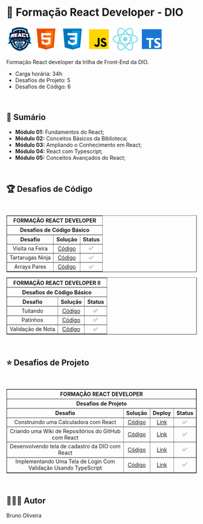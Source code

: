# 📌 **Formação React Developer - DIO**

<img src="./assets/logo.webp" width="70" alt="Icone do Bootcamp react Developer"><img src="./assets/html.svg" width="70" alt="Icone HTML5"><img src="./assets/css.svg" width="70" alt="Icone CSS3"><img src="./assets/javascript.svg" width="70" alt="Icone JavaScript"><img src="./assets/react.svg" width="70" alt="Icone React"><img src="./assets/typescript.svg" width="70" alt="Icone TypeScript">

Formação React developer da trilha de Front-End da DIO.

- Carga horária: 34h
- Desafios de Projeto: 5
- Desafios de Código: 6

<br>

## 📎 **Sumário**

- **Módulo 01:** Fundamentos do React;
- **Módulo 02:** Conceitos Básicos da Biblioteca;
- **Módulo 03:** Ampliando o Conhecimento em React;
- **Módulo 04:** React com Typescript;
- **Módulo 05:** Conceitos Avançados do React;

<br>

## 🏆 **Desafios de Código**

<br>

<table border=1>
    <tr>
        <th colspan="3" style="text-align:center"><b>FORMAÇÃO REACT DEVELOPER</b></th>
    </tr>
    <tr>
        <th colspan="3" style="text-align:center">Desafios de Código Básico</th>
    </tr>
    <tr>
        <th style="text-align:center">Desafio</th>
        <th style="text-align:center">Solução</th>
        <th style="text-align:center">Status</th>
    </tr>
    <tr>
        <td align="center">Visita na Feira</td>
        <td align="center"><a href="https://github.com/BrunoOliveira16/Formacao-React-Developer-DIO/tree/main/TRILHA-REACT-MODULO-01/DESAFIO-DE-CODIGO/DESAFIO-DE-CODIGO-01">Código</a></td>
        <td align="center">✅</td>
    </tr>
    <tr>
        <td align="center">Tartarugas Ninja</td>
        <td align="center"><a href="https://github.com/BrunoOliveira16/Formacao-React-Developer-DIO/tree/main/TRILHA-REACT-MODULO-01/DESAFIO-DE-CODIGO/DESAFIO-DE-CODIGO-02">Código</a></td>
        <td align="center">✅</td>
    </tr>
    <tr>
        <td align="center">Arrays Pares</td>
        <td align="center"><a href="https://github.com/BrunoOliveira16/Formacao-React-Developer-DIO/tree/main/TRILHA-REACT-MODULO-01/DESAFIO-DE-CODIGO/DESAFIO-DE-CODIGO-03">Código</a></td>
        <td align="center">✅</td>
    </tr>
</table>

<table border=1>
    <tr>
        <th colspan="3" style="text-align:center"><b>FORMAÇÃO REACT DEVELOPER II</b></th>
    </tr>
    <tr>
        <th colspan="3" style="text-align:center">Desafios de Código Básico</th>
    </tr>
    <tr>
        <th style="text-align:center">Desafio</th>
        <th style="text-align:center">Solução</th>
        <th style="text-align:center">Status</th>
    </tr>
    <tr>
        <td align="center">Tuitando</td>
        <td align="center"><a href="https://github.com/BrunoOliveira16/Formacao-React-Developer-DIO/tree/main/TRILHA-REACT-MODULO-02/DESAFIO-DE-CODIGO/DESAFIO-DE-CODIGO-01">Código</a></td>
        <td align="center">✅</td>
    </tr>
    <tr>
        <td align="center">Patinhos</td>
        <td align="center"><a href="https://github.com/BrunoOliveira16/Formacao-React-Developer-DIO/tree/main/TRILHA-REACT-MODULO-02/DESAFIO-DE-CODIGO/DESAFIO-DE-CODIGO-02">Código</a></td>
        <td align="center">✅</td>
    </tr>
    <tr>
        <td align="center">Validação de Nota</td>
        <td align="center"><a href="https://github.com/BrunoOliveira16/Formacao-React-Developer-DIO/tree/main/TRILHA-REACT-MODULO-02/DESAFIO-DE-CODIGO/DESAFIO-DE-CODIGO-03">Código</a></td>
        <td align="center">✅</td>
    </tr>
    
</table>


<br>

## ⭐ **Desafios de Projeto**

<br>

<table border=1>
    <tr>
        <th colspan="4" style="text-align:center"><b>FORMAÇÃO REACT DEVELOPER</b></th>
    </tr>
    <tr>
        <th colspan="4" style="text-align:center">Desafios de Projeto</th>
    </tr>
    <tr>
        <th style="text-align:center">Desafio</th>
        <th style="text-align:center">Solução</th>
        <th style="text-align:center">Deploy</th>
        <th style="text-align:center">Status</th>
    </tr>
    <tr>
        <td align="center">Construindo uma Calculadora com React</td>
        <td align="center"><a href="https://github.com/BrunoOliveira16/calculadora-react">Código</a></td>
        <td align="center"><a href="https://calculadora-projeto-react.netlify.app/">Link</a></td>
        <td align="center">✅</td>
    </tr>
    <tr>
        <td align="center">Criando uma Wiki de Repositórios do GitHub com React</td>
        <td align="center"><a href="https://github.com/BrunoOliveira16/github-wiki">Código</a></td>
        <td align="center"><a href="https://wiki-repository-github.netlify.app/">Link</a></td>
        <td align="center">✅</td>
    </tr>
    <tr>
        <td align="center">Desenvolvendo tela de cadastro da DIO com React</td>
        <td align="center"><a href="https://github.com/BrunoOliveira16/pagina-login-dio">Código</a></td>
        <td align="center"><a href="https://clone-pagina-dio.netlify.app/">Link</a></td>
        <td align="center">✅</td>
    </tr>
    <tr>
        <td align="center">Implementando Uma Tela de Login Com Validação Usando TypeScript</td>
        <td align="center"><a href="https://github.com/BrunoOliveira16/tela-login-ts">Código</a></td>
        <td align="center"><a href="https://tela-login-ts.netlify.app/">Link</a></td>
        <td align="center">✅</td>
    </tr>
</table>

<br>

## 🙋🏻‍♂️ Autor
Bruno Oliveira
